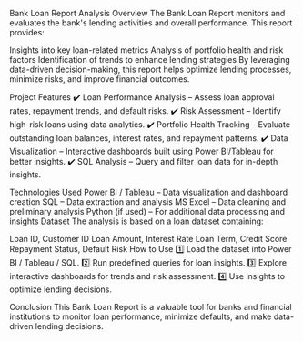 Bank Loan Report Analysis
Overview
The Bank Loan Report monitors and evaluates the bank's lending activities and overall performance. This report provides:

Insights into key loan-related metrics
Analysis of portfolio health and risk factors
Identification of trends to enhance lending strategies
By leveraging data-driven decision-making, this report helps optimize lending processes, minimize risks, and improve financial outcomes.

Project Features
✔️ Loan Performance Analysis – Assess loan approval rates, repayment trends, and default risks.
✔️ Risk Assessment – Identify high-risk loans using data analytics.
✔️ Portfolio Health Tracking – Evaluate outstanding loan balances, interest rates, and repayment patterns.
✔️ Data Visualization – Interactive dashboards built using Power BI/Tableau for better insights.
✔️ SQL Analysis – Query and filter loan data for in-depth insights.

Technologies Used
Power BI / Tableau – Data visualization and dashboard creation
SQL – Data extraction and analysis
MS Excel – Data cleaning and preliminary analysis
Python (if used) – For additional data processing and insights
Dataset
The analysis is based on a loan dataset containing:

Loan ID, Customer ID
Loan Amount, Interest Rate
Loan Term, Credit Score
Repayment Status, Default Risk
How to Use
1️⃣ Load the dataset into Power BI / Tableau / SQL.
2️⃣ Run predefined queries for loan insights.
3️⃣ Explore interactive dashboards for trends and risk assessment.
4️⃣ Use insights to optimize lending decisions.

Conclusion
This Bank Loan Report is a valuable tool for banks and financial institutions to monitor loan performance, minimize defaults, and make data-driven lending decisions.
